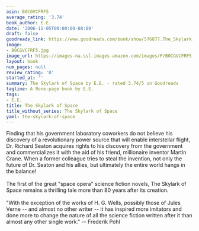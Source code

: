 ```yaml
---
asin: B0CGVCFRF5
average_rating: '3.74'
book_author: E.E.
date: '2006-11-05T00:00:00-08:00'
draft: false
goodreads_link: https://www.goodreads.com/book/show/576877.The_Skylark_of_Space
image:
- B0CGVCFRF5.jpg
image_url: https://images-na.ssl-images-amazon.com/images/P/B0CGVCFRF5.01._SCLZZZZZZZ.jpg
layout: book
num_pages: null
review_rating: '0'
started_at: ''
summary: The Skylark of Space by E.E. - rated 3.74/5 on Goodreads
tagline: A None-page book by E.E.
tags:
- E.E.
title: The Skylark of Space
title_without_series: The Skylark of Space
yaml: the-skylark-of-space
---
```


Finding that his government laboratory coworkers do not believe his discovery of a revolutionary power source that will enable interstellar flight, Dr. Richard Seaton acquires rights to his discovery from the government and commercializes it with the aid of his friend, millionaire inventor Martin Crane. When a former colleague tries to steal the invention, not only the future of Dr. Seaton and his allies, but ultimately the entire world hangs in the balance!<br /><br />The first of the great "space opera" science fiction novels, The Skylark of Space remains a thrilling tale more than 80 years after its creation.<br /><br />"With the exception of the works of H. G. Wells, possibly those of Jules Verne -- and almost no other writer -- it has inspired more imitators and done more to change the nature of all the science fiction written after it than almost any other single work." -- Frederik Pohl